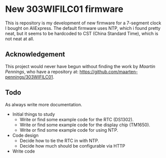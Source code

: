 # New 303WIFILC01 firmware

This is repository is my development of new firmware for a 7-segment clock I
bought on AliExpress. The default firmware uses NTP, which i found pretty neat,
but it seems to be hardcoded to CST (China Standard Time), which is not neat at
all.

## Acknowledgement

This project would never have begun without finding the work by
*Maartin Pennings*, who have a repository at: 
<https://github.com/maarten-pennings/303WIFILC01>.

## Todo

As always write more documentation.

 * Initial things to study
   *  Write or find some example code for the RTC (DS1302).
   *  Write or find some example code for the display chip (TM1650).
   * Write or find some example code for using NTP.
 * Code design
   * Decide how to tie the RTC in with NTP.
   * Decide how much should be configurable via HTTP
 * Write code 
